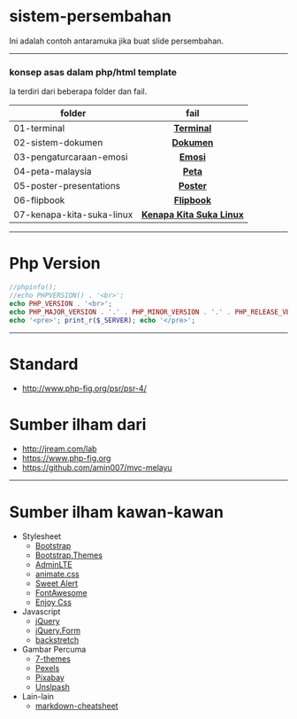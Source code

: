 # sistem-persembahan
Ini adalah contoh antaramuka jika buat slide persembahan.

___
### konsep asas dalam php/html template
Ia terdiri dari beberapa folder dan fail.


folder                    | fail
------------------------- | :--------------------------------------------------:
01-terminal               | [**Terminal**](./01-terminal/index.html)
02-sistem-dokumen         | [**Dokumen**](./02-sistem-dokumen/index.html)
03-pengaturcaraan-emosi   | [**Emosi**](./03-pengaturcaraan-emosi/index.html)
04-peta-malaysia          | [**Peta**](./04-peta-malaysia/index.html)
05-poster-presentations   | [**Poster**](./05-poster-presentations/index.html)
06-flipbook               | [**Flipbook**](./06-flipbook/index.html)
07-kenapa-kita-suka-linux | [**Kenapa Kita Suka Linux**](./07-kenapa-kita-suka-linux/index.html)

___
# Php Version

```php
//phpinfo();
//echo PHPVERSION() . '<br>';
echo PHP_VERSION . '<br>';
echo PHP_MAJOR_VERSION . '.' . PHP_MINOR_VERSION . '.' . PHP_RELEASE_VERSION . '<br>';
echo '<pre>'; print_r($_SERVER); echo '</pre>';
```
___
# Standard
* http://www.php-fig.org/psr/psr-4/

# Sumber ilham dari
* http://jream.com/lab
* https://www.php-fig.org
* https://github.com/amin007/mvc-melayu

___
# Sumber ilham kawan-kawan
* Stylesheet
  * [Bootstrap](http://getbootstrap.com)
  * [Bootstrap.Themes](http://bootstrap.themes.guide)
  * [AdminLTE](https://adminlte.io/themes/AdminLTE)
  * [animate.css](https://daneden.github.io/animate.css)
  * [Sweet Alert](http://t4t5.github.io/sweetalert)
  * [FontAwesome](http://fortawesome.github.io/Font-Awesome)
  * [Enjoy Css](https://enjoycss.com)
* Javascript
  * [jQuery](http://jquery.com)
  * [jQuery.Form](http://malsup.com/jquery/form)
  * [backstretch](http://srobbin.com/jquery-plugins/backstretch)
* Gambar Percuma
  * [7-themes](http://7-themes.com)
  * [Pexels](https://pexels.com)
  * [Pixabay](https://pixabay.com)
  * [Unslpash](https://unsplash.com)
* Lain-lain
  * [markdown-cheatsheet](https://guides.github.com/pdfs/markdown-cheatsheet-online.pdf)